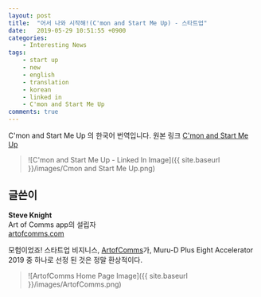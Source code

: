 ```yaml
---
layout: post
title:  "어서 나와 시작해!(C'mon and Start Me Up) - 스타트업"
date:   2019-05-29 10:51:55 +0900
categories:
    - Interesting News
tags:
    - start up
    - new
    - english
    - translation
    - korean
    - linked in
    - C'mon and Start Me Up
comments: true
---
```


C'mon and Start Me Up 의 한국어 번역입니다.
원본 링크 [C'mon and Start Me Up][기사 원본]

> ![C'mon and Start Me Up - Linked In Image]({{ site.baseurl }}/images/Cmon and Start Me Up.png)

## **글쓴이**  
**Steve Knight**  
Art of Comms app의 설립자  
<a href="http://artofcomms.com">artofcomms.com</a>  

모험이었죠! 스타트업 비지니스, [ArtofComms][아트오프컴스]가, Muru-D Plus Eight Accelerator 2019 중 하나로 선정 된 것은 정말 환상적이다.

> ![ArtofComms Home Page Image]({{ site.baseurl }}/images/ArtofComms.png)




[기사 원본]: https://www.linkedin.com/pulse/cmon-start-me-up-steve-knight/?trk=eml-email_feed_ecosystem_digest_01-recommended_articles-6-Unknown&midToken=AQHDdVsUNBVb4g&fromEmail=fromEmail&ut=2BoQnc-JmjvUM1
[아트오프컴스]: http://artofcomms.com/